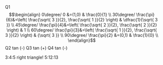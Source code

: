 Q1
$$\begin{align}
0\degree/ 0 &=(1,0) & \frac{0}{1} \\
30\degree/ \frac{\pi}{6}&=\left( \frac{\sqrt{ 3 }}{2}, \frac{\sqrt{ 1 }}{2} \right) & \dfrac{1}{\sqrt{ 3 }} \\
45\degree/ \frac{\pi}{4}&=\left( \frac{\sqrt{ 2 }}{2}, \frac{\sqrt{ 2 }}{2} \right) & 1 \\
60\degree/ \frac{\pi}{3}&=\left( \frac{\sqrt{ 1 }}{2}, \frac{\sqrt{ 3 }}{2} \right) & {\sqrt{ 3 }} \\
90\degree/ \frac{\pi}{2} &=(0,1) & \frac{1}{0} \\
\end{align}$$
Q2 tan (-)
Q3 tan (+)
Q4 tan (-)


3:4:5 right triangle!
5:12:13
